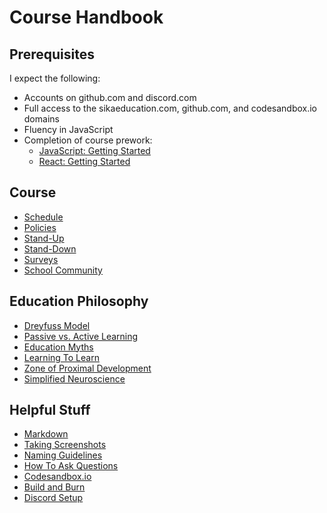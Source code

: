 # Course Handbook

## Prerequisites

I expect the following:

* Accounts on github.com and discord.com
* Full access to the sikaeducation.com, github.com, and codesandbox.io domains
* Fluency in JavaScript
* Completion of course prework:
  * [JavaScript: Getting Started](https://www.pluralsight.com/courses/javascript-getting-started)
  * [React: Getting Started](https://www.pluralsight.com/courses/react-js-getting-started)

## Course

* [Schedule](/schedule.md)
* [Policies](/posts/northwestern-mutual-policies)
* [Stand-Up](/posts/sika-stand-up)
* [Stand-Down](/posts/sika-stand-down)
* [Surveys](/posts/sika-surveys)
* [School Community](/posts/sika-school-community)

## Education Philosophy

* [Dreyfuss Model](/posts/dreyfuss-model)
* [Passive vs. Active Learning](/posts/passive-vs-active-learning)
* [Education Myths](/posts/education-myths)
* [Learning To Learn](/posts/sika-learning-to-learn)
* [Zone of Proximal Development](/posts/zone-of-proximal-development)
* [Simplified Neuroscience](/posts/simplified-neuroscience)

## Helpful Stuff

* [Markdown](/posts/markdown)
* [Taking Screenshots](/posts/sika-screenshots)
* [Naming Guidelines](/posts/naming-guidelines)
* [How To Ask Questions](/posts/how-to-ask-questions)
* [Codesandbox.io](/posts/sika-codesandbox)
* [Build and Burn](/posts/build-and-burn)
* [Discord Setup](/posts/sika-discord-setup)
